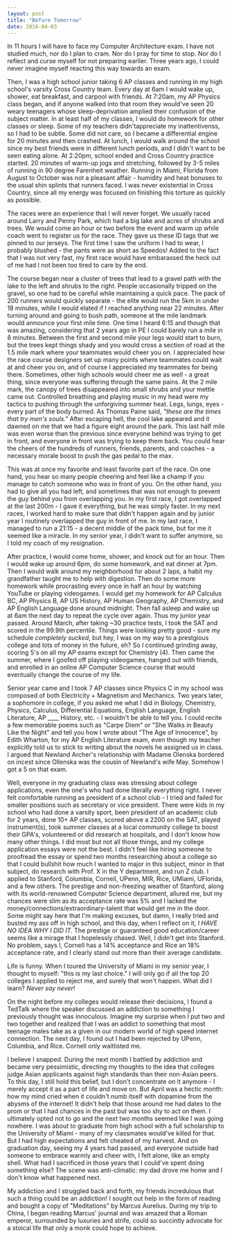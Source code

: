 ```yaml
---
layout: post
title: "Before Tomorrow"
date: 2016-04-03
---
```


In 11 hours I will have to face my Computer Architecture exam. I have not studied much, nor do I plan to cram. Nor do 
I pray for time to stop. Nor do I reflect and curse myself for not preparing earlier. Three years ago, I could never 
imagine myself reacting this way towards an exam. 

Then, I was a high school junior taking 6 AP classes and running in my high school's varsity Cross Country team. Every 
day at 6am I would wake up, shower, eat breakfast, and carpool with friends. At 7:20am, my AP Physics class began, and
if anyone walked into that room they would've seen 20 weary teenagers whose sleep-deprivation amplied their confusion 
of the subject matter. In at least half of my classes, I would do homework for other classes or sleep. Some of my teachers 
didn'tappreciate my inattentivenss, so I had to be subtle. Some did not care, so I became a differential engine for 20 
minutes and then crashed. At lunch, I would walk around the school since my best friends were in different lunch periods,
and I didn't want to be seen eating alone. At 2:20pm, school ended and Cross Country practice started. 20 minutes of 
warm-up jogs and stretching, followed by 3-5 miles of running in 90 degree Farenheit weather. Running in Miami, Florida
from August to October was not a pleasant affair - humidity and heat bonuses to the usual shin splints that runners faced.
I was never existential in Cross Country, since all my energy was focused on finishing this torture as quickly as possible.

The races were an experience that I will never forget. We usually raced around Larry and Penny Park, which had a big lake
and acres of shrubs and trees. We would come an hour or two before the event and warm up while coach went to register us
for the race. They gave us these ID tags that we pinned to our jerseys. The first time I saw the uniform I had to wear,
I probably blushed - the pants were as short as Speedos! Added to the fact that I was not very fast, my first race would
have embarassed the heck out of me had I not been too tired to care by the end. 

The course began near a cluster of trees that lead to a gravel path with the lake to the left and shrubs to the right. 
People occasionally tripped on the gravel, so one had to be careful while maintaining a quick pace. The pack of 200 runners
would quickly separate - the elite would run the 5km in under 18 minutes, while I would elated if I reached anything near
22 minutes. After turning around and going to bush path, someone at the mile landmark would announce your first mile time.
One time I heard 6:15 and though that was amazing, considering that 2 years ago in PE I could barely run a mile in 8 minutes.
Between the first and second mile your legs would start to burn, but the trees kept things shady and you would cross a section
of road at the 1.5 mile mark where your teammates would cheer you on. I appreciated how the race course designers set up many
points where teammates could wait at and cheer you on, and of course I appreciated my teammates for being there. Sometimes,
other high schools would cheer me as well - a great thing, since everyone was suffering through the same pains. At the 2 mile
mark, the canopy of trees disappeared into small shrubs and your mettle came out. Controlled breathing and playing music in 
my head were my tactics to pushing through the unforgiving summer heat. Legs, lungs, eyes - every part of the body burned. 
As Thomas Paine said, *"these are the times that try men's souls."* After escaping hell, the cool lake appeared and it dawned
on me that we had a figure eight around the park. This last half mile was even worse than the previous since everyone behind
was trying to get in front, and everyone in front was trying to keep them back. You could hear the cheers of the hundreds of 
runners, friends, parents, and coaches - a necessary morale boost to push the gas pedal to the max. 

This was at once my favorite and least favorite part of the race. On one hand, you hear so many people cheering and feel like
a champ if you manage to catch someone who was in front of you. On the other hand, you had to give all you had left, and 
sometimes that was not enough to prevent the guy behind you from overlapping you. In my first race, I got overlapped at the 
last 200m - I gave it everything, but he was simply faster. In my next races, I worked hard to make sure that didn't happen
again and by junior year I routinely overlapped the guy in front of me. In my last race, I managed to run a 21:15 - a decent
middle of the pack time, but for me it seemed like a miracle. In my senior year, I didn't want to suffer anymore, so I told
my coach of my resignation.

After practice, I would come home, shower, and knock out for an hour. Then I would wake up around 6pm, do some homework, and
eat dinner at 7pm. Then I would walk around my neighborhood for about 2 laps, a habit my grandfather taught me to help with
digestion. Then do some more homework while procrasting every once in half an hour by watching YouTube or playing videogames.
I would get my homework for AP Calculus BC, AP Physics B, AP US History, AP Human Geography, AP Chemistry, and AP English
Language done around midnight. Then fall asleep and wake up at 6am the next day to repeat the cycle over again. Thus my 
junior year passed. Around March, after taking ~30 practice tests, I took the SAT and scored in the 99.9th percentile. Things
were looking pretty good - sure my schedule *completely sucked*, but hey, I was on my way to a prestgious college and lots of 
money in the future, eh? So I continued grinding away, scoring 5's on all my AP exams except for Chemistry (4). Then came the 
summer, where I goofed off playing videogames, hanged out with friends, and enrolled in an online AP Computer Science course 
that would eventually change the course of my life.

Senior year came and I took 7 AP classes since Physics C in my school was composed of both Electricity + Magnetism and 
Mechanics. Two years later, a sophomore in college, if you asked me what I did in Biology, Chemistry, Physics, Calculus,
Differential Equations, English Language, English Literature, AP ____ History, etc. - I wouldn't be able to tell you. I could
recite a few memorable poems such as "Carpe Diem" or "She Walks in Beauty Like the Night" and tell you how I wrote about 
"The Age of Innocence", by Edith Wharton, for my AP English Literature exam, even though my teacher explicitly told us to 
stick to writing about the novels he assigned us in class. I argued that Newland Archer's relationship with Madame Olenska
bordered on incest since Ollenska was the cousin of Newland's wife May. Somehow I got a 5 on that exam.

Well, everyone in my graduating class was stressing about college applications, even the one's who had done literally 
everything right. I never felt comfortable running as president of a school club - I tried and failed for smaller positions
such as secretary or vice president. There were kids in my school who had done a varsity sport, been president of an academic
club for 2 years, done 10+ AP classes, scored above a 2200 on the SAT, played instrument(s), took summer classes at a local
community college to boost their GPA's, volunteered or did research at hospitals, and I don't know how many other things.
I did most but not all those things, and my college application essays were not the best. I didn't feel like hiring someone
to proofread the essay or spend two months researching about a college so that I could bullshit how much I wanted to major
in this subject, minor in that subject, do research with Prof. X in the Y department, and run Z club. I applied to Stanford,
Columbia, Cornell, UPenn, MIR, Rice, UMiami, UFlorida, and a few others. The prestige and non-freezing weather of Stanford,
along with its world-renowned Computer Science department, allured me, but my chances were slim as its acceptance rate was 5%
and I lacked the money/connections/extraordinary-talent that would get me in the door. Some might say here that I'm making 
excuses, but damn, I really tried and busted my ass off in high school, and this day, when I reflect on it, *I HAVE NO IDEA
WHY I DID IT.* The prestige or guaranteed good education/career seems like a mirage that I hopelessly chased. Well, I didn't
get into Stanford. No problem, says I, Cornell has a 14% acceptance and Rice an 18% acceptance rate, and I clearly stand out
more than their average candidate. 

Life is funny. When I toured the University of Miami in my senior year, I thought to myself: "this is my last choice." I will
only go if all the top 20 colleges I applied to reject me, and surely that won't happen. What did I learn? *Never say never!*

On the night before my colleges would release their decisions, I found a TedTalk where the speaker discussed an addiction to 
something I previously thought was innoculous. Imagine my surprise when I put two and two together and realized that I was an
addict to something that most teenage males take as a given in our modern world of high speed internet connection. The next
day, I found out I had been rejected by UPenn, Columbia, and Rice. Cornell only waitlisted me. 

I believe I snapped. During the next month I battled by addiction and became very pessimistic, directing my thoughts to the
idea that colleges judge Asian applicants against high standards than their non-Asian peers. To this day, I still hold this
belief, but I don't concentrate on it anymore - I merely accept it as a part of life and move on. But April was a hectic 
month: how my mind cried when it couldn't numb itself with dopamine from the abysms of the internet! It didn't help that 
those around me had dates to the prom or that I had chances in the past but was too shy to act on them. I ultimately opted
not to go and the next two months seemed like I was going nowhere. I was about to graduate from high school with a full 
scholarship to the University of Miami - many of my classmates would've killed for that. But I had high expectations and 
felt cheated of my harvest. And on graduation day, seeing my 4 years had passed, and everyone outside had someone to embrace
warmly and cheer with, I felt alone, like an empty shell. What had I sacrificed in those years that I could've spent doing
something else? The scene was anti-climatic: my dad drove me home and I don't know what happened next.

My addiction and I struggled back and forth, my friends incredulous that such a thing could be an addiction! I sought out 
help in the form of reading and bought a copy of "Meditations" by Marcus Aurelius. During my trip to China, I began reading
Marcus' journal and was amazed that a Roman emperor, surrounded by luxuries and strife, could so succintly advocate for a
stoical life that only a monk could hope to achieve.
